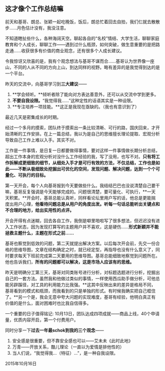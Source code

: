 ## 这才像个工作总结嘛

前天和基哥、朗总、张颖一起吃晚饭，饭后，朗总忙着回去自拍，我们仨就去散散步……月色估计没有，我没注意。

不知道瞎扯些什么，各种海阔天空。聊起各自的“名校”情结、大学生活，聊聊家庭教育和个人成长，聊聊工作——遇到过什么瓶颈，如何突破，做生意重要的是把路走通……收获很多有价值的商业观念，还有很多个人成长建议。

令我惊讶又欣喜的是，我有个观念想法与基哥不谋而合……基哥认为世界像一座山，不同的人从不同的方向上山，到达同样的视野。略有差异的是我觉得到达的是一个平台。

昨天的交流中，向基哥学习到**三大建议**——

1. **学会倾听。**倾听者除了能向对方表达善意外，还可以从交流中学到更多。
2. **不要自我设限。**“我觉得我……”这种定性的话语其实是一种设限。
3. **专注培养一项技能。**这正是我现在亟缺的。（我也有意识到了）

最近几天是密集成长的时期。

经过一个多月的摸索，团队终于摸索出一条比较清晰、可行的路，国庆回来，才开始清晰的工作安排。在上一篇总结，我以为是自己的思维擅长理论提取、宏观分析导致自己工作上难以入手。其实不对。

工作是一件事情，是日复一日都要做得事情，要对这样一件事情做长期分析总结，超出工作本身的宏观分析对没什么工作经验的我，写了没用，也写不对。**只有将工作拆解成更细致的细节，从细处入手才是可行有效的方法，不仅总结，工作也是如此——不断从极细致处挖掘出可优化的空间，发现问题、解决问题，达到一个个可量化、可执行的目标。**

第一天开会，每个人向基哥报到今天要做些什么。我结结巴巴也没说清楚自己要干嘛，基哥反复强调是今天能够完成的。问题很清楚，要可量化、可执行，**一天天积累。**开会时，基哥总能认真听，同样看论坛里用户写的话，他总是更能揣度出用户心理，**他看待问题总是从用户的角度出发。听每一句话总能听出关键点和不合理的地方，给出实用性的点评。**

开会开得有点迷糊，回去各自工作，我倒是噼里啪啦写了很多想法，但迟迟没有进入工作状态，因为发现打算写的主题用户并不喜欢，这是硬伤……**形式新颖并不能拯救主题什么，主题在形式之前……**

基哥也察觉到低效的问题，第二天就提出解决方案。以后每次开会前，先交一份合格的思维导图，文章在结构确定之时，就已经定型，再指导也没有什么意义了，同时要求每天下班前完成第二天要用的思维导图。基哥总能细致地察觉到问题所在。他也告诉我们，**所有的问题都可以解决，这是市场人应该有的思维。**

昨天是明确分工第三天，基哥对同类账号进行分析，对标题选题进行分析，挖掘出自己的一套方法。虽然我和他做过类似的事情，一样使用西瓜助手做分析，可他总能另辟蹊径，对工具的利用能力比我强。**这其中反映出来的差异是格局不同，基哥看到的模式和瓶颈，而我看到的只是单独的形式。有时候我确实把自己框住了。**另一个是，我会无意中夸大问题的实现难度，基哥有经验，他明白真正有价值的是什么，面对困难时也比我自信得多。

一个重要的日子值得铭记: 10月13日，团队达成四项成就——商品上线，40个申请量，优质内容开启，第一个付费用户。

同时分享一下**过去一年最schok到我的三个观念**——

1. 安全感是很重要，但不靠安全感也可以——艾未未《此时此地》
2. 万青——开放关系，酷儿理论（一直以为爱情是排他性的）
3. 当人们说，“我觉得我…（特征）…”，是一种自我设限。



2015年10月16日